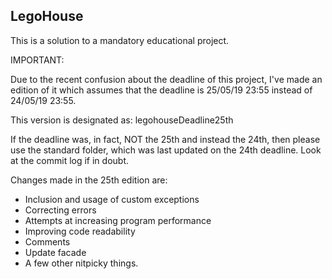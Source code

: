## LegoHouse

This is a solution to a mandatory educational project. 

IMPORTANT:

Due to the recent confusion about the deadline of this project, I've made an edition of it which assumes that the deadline is 25/05/19 23:55 instead of 24/05/19 23:55.

This version is designated as: legohouseDeadline25th

If the deadline was, in fact, NOT the 25th and instead the 24th, then please use the standard folder, which was last updated on the 24th deadline. Look at the commit log if in doubt.


Changes made in the 25th edition are:

* Inclusion and usage of custom exceptions
* Correcting errors
* Attempts at increasing program performance
* Improving code readability
* Comments
* Update facade
* A few other nitpicky things.





